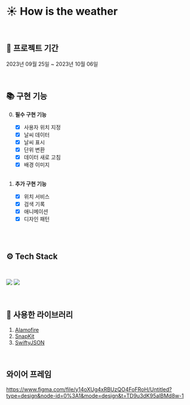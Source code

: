 <br>

# ☀️ How is the weather

<br>

## 📆 프로젝트 기간

2023년 09월 25일 ~ 2023년 10월 06일

<br>

## 📚 구현 기능
    
0. **필수 구현 기능**
    - [x] 사용자 위치 지정
    - [x] 날씨 데이터
    - [x] 날씨 표시
    - [x] 단위 변환
    - [x] 데이터 새로 고침
    - [x] 배경 이미지
   <br>
  
1. **추가 구현 기능**
    - [x] 위치 서비스
    - [x] 검색 기록
    - [x] 애니메이션
    - [x] 디자인 패턴
    
    <br>
<br>

## ⚙️ <b>Tech Stack</b>

<br>

<img src="https://img.shields.io/badge/Xcode-147EFB?style=for-the-badge&logo=Xcode&logoColor=white"/></a>
<img src="https://img.shields.io/badge/Swift-F05138?style=for-the-badge&logo=Swift&logoColor=white"/></a>

<br>
<div align="left">

## 🏹 사용한 라이브러리

1. [Alamofire](https://github.com/Alamofire/Alamofire)
2. [SnapKit](https://github.com/SnapKit/SnapKit)
3. [SwiftyJSON](https://github.com/SwiftyJSON/SwiftyJSON)

<br>

## 와이어 프레임
https://www.figma.com/file/y14oXUg4xRBUzQO4FoFRoH/Untitled?type=design&node-id=0%3A1&mode=design&t=TD9u3dK95alBMd8w-1

<br>

